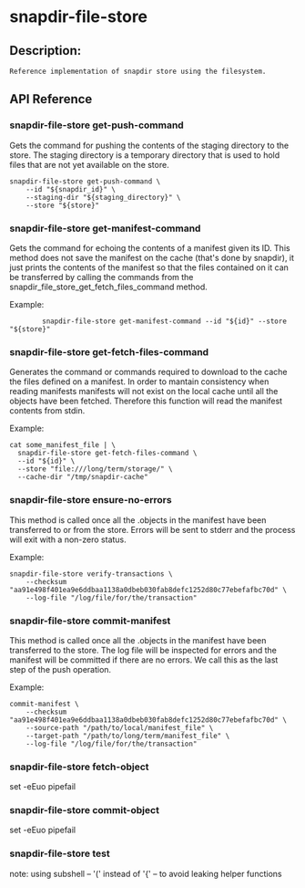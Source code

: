 # snapdir-file-store

## Description:

    Reference implementation of snapdir store using the filesystem.

## API Reference

### snapdir-file-store get-push-command

Gets the command for pushing the contents of the staging directory to the store.
The staging directory is a temporary directory that is used to hold
files that are not yet available on the store.


    snapdir-file-store get-push-command \
        --id "${snapdir_id}" \
        --staging-dir "${staging_directory}" \
        --store "${store}"

### snapdir-file-store get-manifest-command

Gets the command for echoing the contents of a manifest given its ID.
This method does not save the manifest on the cache (that's done by
snapdir), it just prints the contents of the manifest so that
the files contained on it can be transferred by calling the
commands from the snapdir_file_store_get_fetch_files_command method.

Example:

			snapdir-file-store get-manifest-command --id "${id}" --store "${store}"

### snapdir-file-store get-fetch-files-command

Generates the command or commands required to download
to the cache the files defined on a manifest.
In order to mantain consistency when reading manifests
manifests will not exist on the local cache until
all the objects have been fetched. Therefore this
function will read the manifest contents from stdin.

Example:

	cat some_manifest_file | \
      snapdir-file-store get-fetch-files-command \
      --id "${id}" \
      --store "file:///long/term/storage/" \
      --cache-dir "/tmp/snapdir-cache"

### snapdir-file-store ensure-no-errors

This method is called once all the .objects in the manifest have been
transferred to or from the store.
Errors will be sent to stderr and the process will exit with
a non-zero status.

Example:

    snapdir-file-store verify-transactions \
        --checksum "aa91e498f401ea9e6ddbaa1138a0dbeb030fab8defc1252d80c77ebefafbc70d" \
        --log-file "/log/file/for/the/transaction"

### snapdir-file-store commit-manifest

This method is called once all the .objects in the manifest have been
transferred to the store. The log file will be inspected for errors
and the manifest will be committed if there are no errors.
We call this as the last step of the push operation.

Example:

    commit-manifest \
        --checksum "aa91e498f401ea9e6ddbaa1138a0dbeb030fab8defc1252d80c77ebefafbc70d" \
        --source-path "/path/to/local/manifest_file" \
        --target-path "/path/to/long/term/manifest_file" \
        --log-file "/log/file/for/the/transaction"

### snapdir-file-store fetch-object

set -eEuo pipefail

### snapdir-file-store commit-object

set -eEuo pipefail

### snapdir-file-store test

note: using subshell – '(' instead of '{' – to avoid leaking helper functions
